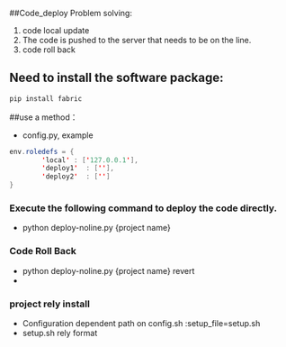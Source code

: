 ##Code_deploy 
Problem solving:

1. code local update
2. The code is pushed to the server that needs to be on the line.
3. code roll back

## Need to install the software package:

```java
pip install fabric
```
##use a method：

* config.py, example

```java
env.roledefs = {
        'local' : ['127.0.0.1'],
        'deploy1'  : [''],
        'deploy2'  : ['']
}

```
### Execute the following command to deploy the code directly.

* python deploy-noline.py {project name}

### Code Roll Back 
* python deploy-noline.py {project name} revert
* 

### project rely install
* Configuration dependent path on config.sh :setup_file=setup.sh
* setup.sh rely format
